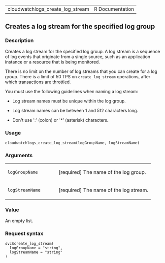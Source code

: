 <table style="width: 100%;">
<tbody>
<tr class="odd">
<td>cloudwatchlogs_create_log_stream</td>
<td style="text-align: right;">R Documentation</td>
</tr>
</tbody>
</table>

## Creates a log stream for the specified log group

### Description

Creates a log stream for the specified log group. A log stream is a
sequence of log events that originate from a single source, such as an
application instance or a resource that is being monitored.

There is no limit on the number of log streams that you can create for a
log group. There is a limit of 50 TPS on `create_log_stream` operations,
after which transactions are throttled.

You must use the following guidelines when naming a log stream:

-   Log stream names must be unique within the log group.

-   Log stream names can be between 1 and 512 characters long.

-   Don't use ':' (colon) or '\*' (asterisk) characters.

### Usage

    cloudwatchlogs_create_log_stream(logGroupName, logStreamName)

### Arguments

<table>
<colgroup>
<col style="width: 35%" />
<col style="width: 65%" />
</colgroup>
<tbody>
<tr class="odd">
<td><code
id="cloudwatchlogs_create_log_stream_:_logGroupName">logGroupName</code></td>
<td><p>[required] The name of the log group.</p></td>
</tr>
<tr class="even">
<td><code
id="cloudwatchlogs_create_log_stream_:_logStreamName">logStreamName</code></td>
<td><p>[required] The name of the log stream.</p></td>
</tr>
</tbody>
</table>

### Value

An empty list.

### Request syntax

    svc$create_log_stream(
      logGroupName = "string",
      logStreamName = "string"
    )

